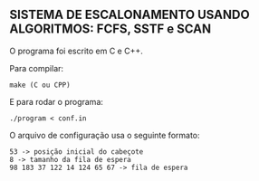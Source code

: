 ## SISTEMA DE ESCALONAMENTO USANDO ALGORITMOS: FCFS, SSTF e SCAN

O programa foi escrito em C e C++.

Para compilar:

```
make (C ou CPP)
```

E para rodar o programa:

```
./program < conf.in
```

O arquivo de configuração usa o seguinte formato:

```
53 -> posição inicial do cabeçote
8 -> tamanho da fila de espera
98 183 37 122 14 124 65 67 -> fila de espera
```